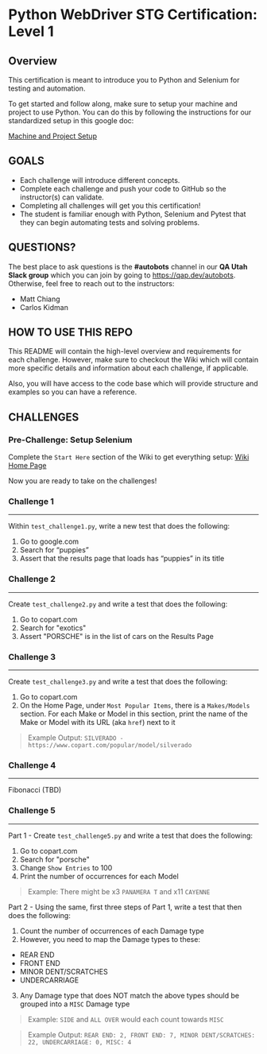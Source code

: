 # Python WebDriver STG Certification: Level 1

## Overview
This certification is meant to introduce you to Python and Selenium for testing and automation.

To get started and follow along, make sure to setup your machine and project to use Python. You can do this by following the instructions for our standardized setup in this google doc:

[Machine and Project Setup](https://docs.google.com/document/d/1kT83D6PEf_x3U7z1TRD33dPOJ_z9JjZ7PZWdaIOLyMs/edit?usp=sharing)

## GOALS

* Each challenge will introduce different concepts.
* Complete each challenge and push your code to GitHub so the instructor(s) can validate.
* Completing all challenges will get you this certification!
* The student is familiar enough with Python, Selenium and Pytest that they can begin automating tests and solving problems.

## QUESTIONS?

The best place to ask questions is the **#autobots** channel in our **QA Utah Slack group** which you can join by going to https://qap.dev/autobots. Otherwise, feel free to reach out to the instructors:

* Matt Chiang
* Carlos Kidman

## HOW TO USE THIS REPO

This README will contain the high-level overview and requirements for each challenge. However, make sure to checkout the Wiki which will contain more specific details and information about each challenge, if applicable.

Also, you will have access to the code base which will provide structure and examples so you can have a reference.

## CHALLENGES

### Pre-Challenge: Setup Selenium

Complete the `Start Here` section of the Wiki to get everything setup: [Wiki Home Page](https://github.com/ElSnoMan/python-stg-cert-one/wiki)

Now you are ready to take on the challenges!

### Challenge 1
---

Within `test_challenge1.py`, write a new test that does the following:

1. Go to google.com
2. Search for “puppies”
3. Assert that the results page that loads has “puppies” in its title

### Challenge 2
---

Create `test_challenge2.py` and write a test that does the following:

1. Go to copart.com
2. Search for "exotics"
3. Assert "PORSCHE" is in the list of cars on the Results Page

### Challenge 3
---

Create `test_challenge3.py` and write a test that does the following:

1. Go to copart.com
2. On the Home Page, under `Most Popular Items`, there is a `Makes/Models` section. For each Make or Model in this section, print the name of the Make or Model with its URL (aka `href`) next to it

> Example Output: `SILVERADO - https://www.copart.com/popular/model/silverado`

### Challenge 4
---

Fibonacci (TBD)

### Challenge 5
---

Part 1 - Create `test_challenge5.py` and write a test that does the following:

1. Go to copart.com
2. Search for "porsche"
3. Change `Show Entries` to 100
4. Print the number of occurrences for each Model

> Example: There might be x3 `PANAMERA T` and x11 `CAYENNE`

Part 2 - Using the same, first three steps of Part 1, write a test that then does the following:

1. Count the number of occurrences of each Damage type
2. However, you need to map the Damage types to these:

* REAR END
* FRONT END
* MINOR DENT/SCRATCHES
* UNDERCARRIAGE

3. Any Damage type that does NOT match the above types should be grouped into a `MISC` Damage type

> Example: `SIDE` and `ALL OVER` would each count towards `MISC`

> Example Output: `REAR END: 2, FRONT END: 7, MINOR DENT/SCRATCHES: 22, UNDERCARRIAGE: 0, MISC: 4`
